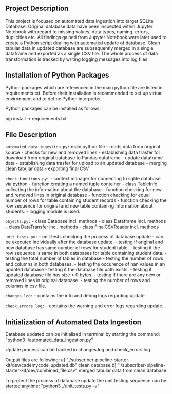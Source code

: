 ## Project Description
This project is focused on automated data ingestion into target SQLite Database.
Original database data have been inspected within Jupyter Notebook with regard to missing values, data types, naming, errors, duplicities etc. 
All findings gained from Jupyter Notebook were later used to create a Python script dealing with automated update of database. 
Clean tabular data in updated database are subsequently merged in a single dataframe and exported as a single CSV file. 
The whole process of data transformation is tracked by writing logging messages into log files.

## Installation of Python Packages
Python packages which are referenced in the main python file are listed in requirements.txt. 
Before their installation is recommended to set up virtual environment and to define Python interpreter. 

Python packages can be installed as follows:

pip install -r requirements.txt

## File Description
`automated_data_ingestion.py:` main python file 
	- reads data from original source
	- checks for new and removed lines
	- establishing data trasfer for download from original database to Pandas dataframe
	- update dataframe data
	- establishing data trasfer for upload to an updated database
	- merging clean tabular data
	- exporting final CSV

`check_functions.py:`
	- context manager for connecting to sqlite database via python 
	- function creating a named tuple container
	- class TableInfo collecting the information about the database
	- function checking for new and removed lines in original database
	- function checking for equal number of rows for table containing student records
	- function checking the row sequence for original and new table containing information about students.
	- logging module is used. 

`objects.py:` 
	- class Database incl. methods
	- class Dataframe incl. methods
	- class DataTransfer incl. methods
 	- class FinalCSVReader incl. methods

`unit_tests.py:`
 	- unit tests checking the process of database update
	- can be executed individually after the database update. 
		- testing if original and new database has same number of rows for student table. 
		- testing if the row sequence is same in both databases for table containing student data. 
		- testing the total number of tables in database
		- testing the number of rows and columns in both databases. 
		- testing the occurence of nan values in an updated database
		- testing if the database file path exists. 
		- testing if updated database file has size > 0 bytes.
		- testing if there are any new or removed lines in original database.
		- testing the number of rows and columns in csv file. 


`changes.log:`
	- contains the info and debug logs regarding update

`check_errors.log:`
	- contains the warning and error logs regarding update. 


## Initialization of Automated Data Ingestion

Database updated can be initialized in terminal by starting the command: "python3 ./automated_data_ingestion.py"

Update process can be tracked in changes.log and check_errors.log

Output files are following:
	a] "./subscriber-pipeline-starter-kit/dev/cademycode_updated.db"
		clean database
	b] "./subscriber-pipeline-starter-kit/dev/combined_file.csv"
		merged tabular data from clean database

To protect the process of database update the unit testing sequence can be started anytime:
	"python3 ./unit_tests.py -v"